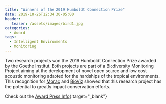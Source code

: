 ```yaml
---
title: "Winners of the 2019 Humboldt Connection Prize"
date: 2019-10-26T12:34:30-05:00
header:
   teaser: /assets/images/bird1.jpg
categories:
  - Award
tags:
  - Intelligent Environments
  - Monitoring 
---
```


Two research projects won the 2019 Humboldt Connection Prize awarded by the Goethe Institut. Both projects are 
part of a Biodiversity Monitoring Project aiming at the development of novel open source and low cost acoustic
monitoring adapted for the hardships of the tropical environments.
This recognition for [Monac](https://www.instagram.com/p/B1otYBihkaI/) and [BioViz](https://www.instagram.com/p/B1hKW4-lDri/)
showed that this research project has the potential to greatly impact conservation efforts. 



Check out the [Award Press Info][URL]{:target="_blank"} 

[URL]: https://www.goethe.de/prj/hya/es/inh/conexion-humboldt.html


